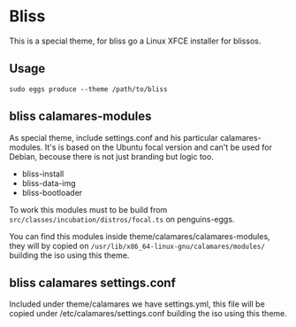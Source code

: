 # Bliss

This is a special theme, for bliss go a Linux XFCE installer for blissos.

## Usage

`sudo eggs produce --theme /path/to/bliss`

## bliss calamares-modules

As special theme, include settings.conf and his particular calamares-modules. It's is based on the Ubuntu focal version and can't be used for Debian, becouse there is not just branding but logic too.

* bliss-install
* bliss-data-img
* bliss-bootloader

To work this modules must to be build from `src/classes/incubation/distros/focal.ts` on penguins-eggs.

You can find this modules inside theme/calamares/calamares-modules, they will by copied on `/usr/lib/x86_64-linux-gnu/calamares/modules/` building the iso using this theme.

## bliss calamares settings.conf

Included under theme/calamares we have settings.yml, this file will be copied under /etc/calamares/settings.conf building the iso using this theme.

